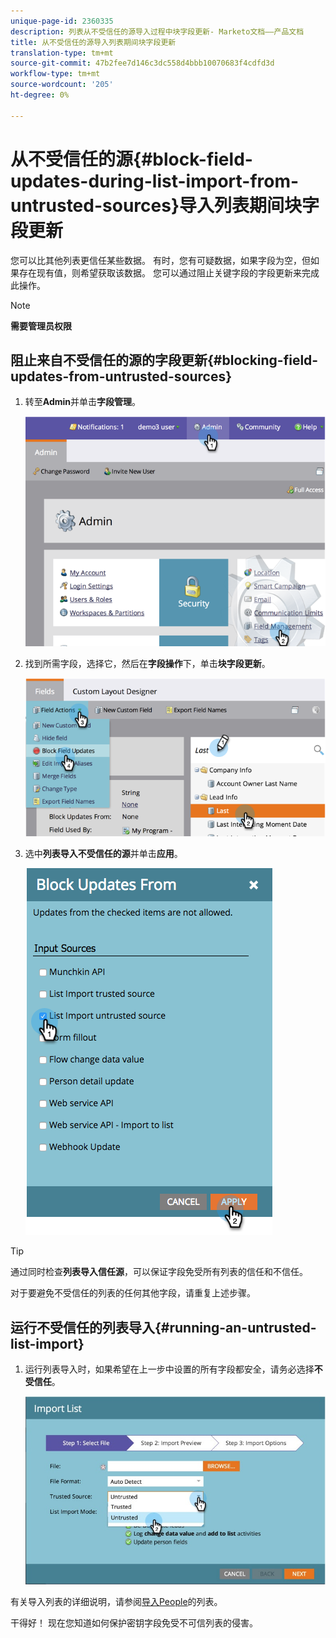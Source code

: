 ```yaml
---
unique-page-id: 2360335
description: 列表从不受信任的源导入过程中块字段更新- Marketo文档——产品文档
title: 从不受信任的源导入列表期间块字段更新
translation-type: tm+mt
source-git-commit: 47b2fee7d146c3dc558d4bbb10070683f4cdfd3d
workflow-type: tm+mt
source-wordcount: '205'
ht-degree: 0%

---
```



# 从不受信任的源{#block-field-updates-during-list-import-from-untrusted-sources}导入列表期间块字段更新

您可以比其他列表更信任某些数据。 有时，您有可疑数据，如果字段为空，但如果存在现有值，则希望获取该数据。 您可以通过阻止关键字段的字段更新来完成此操作。

>[!NOTE]
>
>**需要管理员权限**

## 阻止来自不受信任的源的字段更新{#blocking-field-updates-from-untrusted-sources}

1. 转至&#x200B;**Admin**&#x200B;并单击&#x200B;**字段管理**。

   ![](assets/image2014-9-19-9-3a38-3a38.png)

1. 找到所需字段，选择它，然后在&#x200B;**字段操作**&#x200B;下，单击&#x200B;**块字段更新**。

   ![](assets/image2014-9-19-9-3a39-3a40.png)

1. 选中&#x200B;**列表导入不受信任的源**&#x200B;并单击&#x200B;**应用**。

   ![](assets/blockupdates.png)

>[!TIP]
>
>通过同时检查&#x200B;**列表导入信任源**，可以保证字段免受所有列表的信任和不信任。

对于要避免不受信任的列表的任何其他字段，请重复上述步骤。

## 运行不受信任的列表导入{#running-an-untrusted-list-import}

1. 运行列表导入时，如果希望在上一步中设置的所有字段都安全，请务必选择**不受信任**。

   ![](assets/importpersondetails.jpg)

有关导入列表的详细说明，请参阅[导入People](../../../getting-started/quick-wins/import-a-list-of-people.md)的列表。

干得好！ 现在您知道如何保护密钥字段免受不可信列表的侵害。
